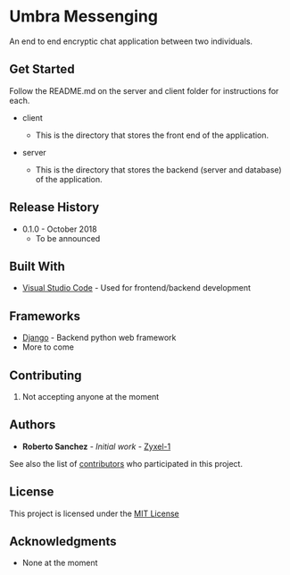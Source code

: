 # Umbra Messenging
An end to end encryptic chat application between two individuals.

## Get Started

Follow the README.md on the server and client folder for instructions for each.

* client
  * This is the directory that stores the front end of the application.

* server
  * This is the directory that stores the backend (server and database) of the application.

## Release History

* 0.1.0 - October 2018
    * To be announced

## Built With

* [Visual Studio Code](https://code.visualstudio.com/) - Used for frontend/backend development

## Frameworks

* [Django](https://https://www.djangoproject.com/) - Backend python web framework
* More to come

## Contributing

1. Not accepting anyone at the moment

## Authors
* **Roberto Sanchez** - *Initial work* - [Zyxel-1](https://github.com/Zyxel-1)

See also the list of [contributors](https://github.com/apham42/WhatFits/graphs/contributors) who participated in this project.

## License

This project is licensed under the [MIT License](https://opensource.org/licenses/mit-license.php)

## Acknowledgments
* None at the moment
